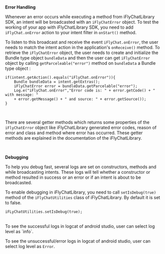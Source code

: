 **Error Handling**

Whenever an error occurs while executing a method from iFlyChatLibrary SDK, an intent will be broadcasted with an `iFlyChatError` object. To test the working of your app with iFlyChatLibrary SDK, you need to add `iFlyChat.onError` action to your intent filter in `onStart()` method. 

To listen to this broadcast and receive the event `iFlyChat.onError`, the user needs to match the intent action in the application's `onReceive()` method. To retrieve the `iFlyChatError` object, the user needs to create and initialize the Bundle type object `bundleData` and then the user can get `iFlyChatError` object by calling `getParceleable("error")` method on `bundleData` a Bundle type object :
```
if(intent.getAction().equals("iFlyChat.onError")){
    Bundle bundleData = intent.getExtras();
    iFlyChatError error = bundleData.getParcelable("error");
    Log.e("iFlyChat.onError","Error code is: " + error.getCode() + " with message: " 
    + error.getMessage() + " and source: " + error.getSource());
}
```
<br>

There are several getter methods which returns some properties of the `iFlyChatError` object like iFlyChatLibrary generated error codes, reason of error and class and method where error has occurred. These getter methods are explained in the documentation of the iFlyChatLibrary.

<br>

**Debugging**

To help you debug fast, several logs are set on constructors, methods and while broadcasting intents. These logs will tell whether a constructor or method resulted in success or an error or if an intent is about to be broadcasted. 

To enable debugging in iFlyChatLibrary, you need to call `setIsDebug(true)` method of the `iFlyChatUtilities` class of iFlyChatLibrary. By default it is set to false.
```
iFLyChatUtilities.setIsDebug(true);
```
<br>
To see the successful logs in logcat of android studio, user can select log level as `info`.

To see the unsuccessful/error logs in logcat of android studio, user can select log level as `Error`.
